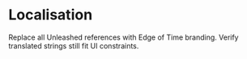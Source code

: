 # Localisation

Replace all Unleashed references with Edge of Time branding. Verify translated strings still fit UI constraints.

